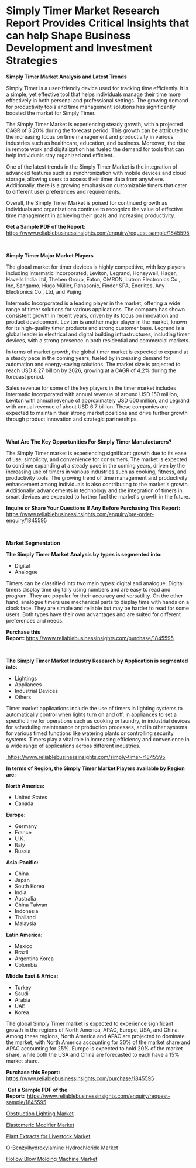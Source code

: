 <p><h1>Simply Timer Market Research Report Provides Critical Insights that can help Shape Business Development and Investment Strategies</h1></p><p><strong>Simply Timer Market Analysis and Latest Trends</strong></p>
<p><p>Simply Timer is a user-friendly device used for tracking time efficiently. It is a simple, yet effective tool that helps individuals manage their time more effectively in both personal and professional settings. The growing demand for productivity tools and time management solutions has significantly boosted the market for Simply Timer.</p><p>The Simply Timer Market is experiencing steady growth, with a projected CAGR of 3.20% during the forecast period. This growth can be attributed to the increasing focus on time management and productivity in various industries such as healthcare, education, and business. Moreover, the rise in remote work and digitalization has fueled the demand for tools that can help individuals stay organized and efficient.</p><p>One of the latest trends in the Simply Timer Market is the integration of advanced features such as synchronization with mobile devices and cloud storage, allowing users to access their timer data from anywhere. Additionally, there is a growing emphasis on customizable timers that cater to different user preferences and requirements.</p><p>Overall, the Simply Timer Market is poised for continued growth as individuals and organizations continue to recognize the value of effective time management in achieving their goals and increasing productivity.</p></p>
<p><strong>Get a Sample PDF of the Report:&nbsp;</strong> <a href="https://www.reliablebusinessinsights.com/enquiry/request-sample/1845595">https://www.reliablebusinessinsights.com/enquiry/request-sample/1845595</a></p>
<p>&nbsp;</p>
<p><strong>Simply Timer Major Market Players</strong></p>
<p><p>The global market for timer devices is highly competitive, with key players including Intermatic Incorporated, Leviton, Legrand, Honeywell, Hager, Havells India Ltd, Theben Group, Eaton, OMRON, Lutron Electronics Co., Inc, Sangamo, Hugo Müller, Panasonic, Finder SPA, Enerlites, Any Electronics Co., Ltd, and Pujing. </p><p>Intermatic Incorporated is a leading player in the market, offering a wide range of timer solutions for various applications. The company has shown consistent growth in recent years, driven by its focus on innovation and product development. Leviton is another major player in the market, known for its high-quality timer products and strong customer base. Legrand is a global leader in electrical and digital building infrastructures, including timer devices, with a strong presence in both residential and commercial markets.</p><p>In terms of market growth, the global timer market is expected to expand at a steady pace in the coming years, fueled by increasing demand for automation and energy-saving solutions. The market size is projected to reach USD 8.27 billion by 2026, growing at a CAGR of 4.2% during the forecast period.</p><p>Sales revenue for some of the key players in the timer market includes Intermatic Incorporated with annual revenue of around USD 150 million, Leviton with annual revenue of approximately USD 600 million, and Legrand with annual revenue of about USD 6.7 billion. These companies are expected to maintain their strong market positions and drive further growth through product innovation and strategic partnerships.</p></p>
<p>&nbsp;</p>
<p><strong>What Are The Key Opportunities For Simply Timer Manufacturers?</strong></p>
<p><p>The Simply Timer market is experiencing significant growth due to its ease of use, simplicity, and convenience for consumers. The market is expected to continue expanding at a steady pace in the coming years, driven by the increasing use of timers in various industries such as cooking, fitness, and productivity tools. The growing trend of time management and productivity enhancement among individuals is also contributing to the market's growth. Additionally, advancements in technology and the integration of timers in smart devices are expected to further fuel the market's growth in the future.</p></p>
<p><strong>Inquire or Share Your Questions If Any Before Purchasing This Report:</strong> <a href="https://www.reliablebusinessinsights.com/enquiry/pre-order-enquiry/1845595">https://www.reliablebusinessinsights.com/enquiry/pre-order-enquiry/1845595</a></p>
<p>&nbsp;</p>
<p><strong>Market Segmentation</strong></p>
<p><strong>The Simply Timer Market Analysis by types is segmented into:</strong></p>
<p><ul><li>Digital</li><li>Analogue</li></ul></p>
<p><p>Timers can be classified into two main types: digital and analogue. Digital timers display time digitally using numbers and are easy to read and program. They are popular for their accuracy and versatility. On the other hand, analogue timers use mechanical parts to display time with hands on a clock face. They are simple and reliable but may be harder to read for some users. Both types have their own advantages and are suited for different preferences and needs.</p></p>
<p><strong>Purchase this Report:&nbsp;</strong><a href="https://www.reliablebusinessinsights.com/purchase/1845595">https://www.reliablebusinessinsights.com/purchase/1845595</a></p>
<p>&nbsp;</p>
<p><strong>The Simply Timer Market Industry Research by Application is segmented into:</strong></p>
<p><ul><li>Lightings</li><li>Appliances</li><li>Industrial Devices</li><li>Others</li></ul></p>
<p><p>Timer market applications include the use of timers in lighting systems to automatically control when lights turn on and off, in appliances to set a specific time for operations such as cooking or laundry, in industrial devices for scheduling maintenance or production processes, and in other systems for various timed functions like watering plants or controlling security systems. Timers play a vital role in increasing efficiency and convenience in a wide range of applications across different industries.</p></p>
<p><a href="https://www.reliablebusinessinsights.com/simply-timer-r1845595">&nbsp;https://www.reliablebusinessinsights.com/simply-timer-r1845595</a></p>
<p><strong>In terms of Region, the Simply Timer Market Players available by Region are:</strong></p>
<p>
    <p> <strong> North America: </strong>
        <ul>
            <li>United States</li>
            <li>Canada</li>
        </ul>
        </p> 
    <p> <strong> Europe: </strong>
        <ul>
            <li>Germany</li>
            <li>France</li>
            <li>U.K.</li>
            <li>Italy</li>
            <li>Russia</li>
        </ul>
        </p> 
    <p> <strong> Asia-Pacific: </strong>
        <ul>
            <li>China</li>
            <li>Japan</li>
            <li>South Korea</li>
            <li>India</li>
            <li>Australia</li>
            <li>China Taiwan</li>
            <li>Indonesia</li>
            <li>Thailand</li>
            <li>Malaysia</li>
        </ul>
        </p> 
    <p> <strong> Latin America: </strong>
        <ul>
            <li>Mexico</li>
            <li>Brazil</li>
            <li>Argentina Korea</li>
            <li>Colombia</li>
        </ul>
        </p> 
    <p> <strong> Middle East & Africa: </strong>
        <ul>
            <li>Turkey</li>
            <li>Saudi</li>
            <li>Arabia</li>
            <li>UAE</li>
            <li>Korea</li>
        </ul>
    </p>
    </p>
<p><p>The global Simply Timer market is expected to experience significant growth in the regions of North America, APAC, Europe, USA, and China. Among these regions, North America and APAC are projected to dominate the market, with North America accounting for 30% of the market share and APAC accounting for 25%. Europe is expected to hold 20% of the market share, while both the USA and China are forecasted to each have a 15% market share.</p></p>
<p><strong>Purchase this Report: </strong><a href="https://www.reliablebusinessinsights.com/purchase/1845595">https://www.reliablebusinessinsights.com/purchase/1845595</a></p>
<p>&nbsp;<strong>Get a Sample PDF of the Report:&nbsp;&nbsp;</strong><a href="https://www.reliablebusinessinsights.com/enquiry/request-sample/1845595">https://www.reliablebusinessinsights.com/enquiry/request-sample/1845595</a></p>
<p><strong></strong></p>
<p><p><a href="https://github.com/globismark/Market-Research-Report-List-4/blob/main/obstruction-lighting-market.md">Obstruction Lighting Market</a></p><p><a href="https://medium.com/@danielwardb654202/elastomeric-modifier-market-outlook-complete-industry-analysis-2024-to-2031-40dde69c9fab">Elastomeric Modifier Market</a></p><p><a href="https://medium.com/@millerjimk/emerging-trends-in-plant-extracts-for-livestock-market-global-outlook-and-future-prospects-from-aa2e2d43862e">Plant Extracts for Livestock Market</a></p><p><a href="https://medium.com/@norchellecan/o-benzylhydroxylamine-hydrochloride-market-analysis-report-global-insights-by-region-type-33385015fa0b">O-Benzylhydroxylamine Hydrochloride Market</a></p><p><a href="https://github.com/susanjprice2023/Market-Research-Report-List-2/blob/main/hollow-blow-molding-machine-market.md">Hollow Blow Molding Machine Market</a></p></p>